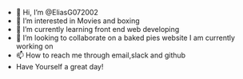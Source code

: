 - 👋 Hi, I’m @EliasG072002 
- 👀 I’m interested in Movies and boxing
- 🌱 I’m currently learning front end web developing
- 💞️ I’m looking to collaborate on a baked pies website I am currently working on
- 📫 How to reach me through email,slack and github
- Have Yourself a great day!

<!---
EliasG072002/EliasG072002 is a ✨ special ✨ repository because its `README.md` (this file) appears on your GitHub profile.
You can click the Preview link to take a look at your changes.
--->
